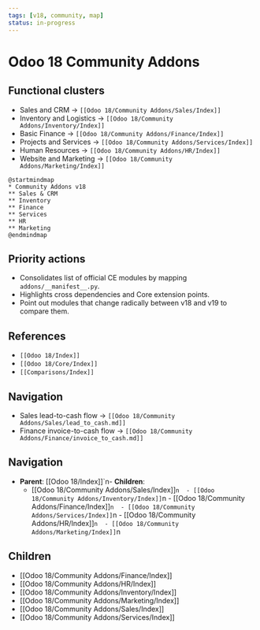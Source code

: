 ```yaml
---
tags: [v18, community, map]
status: in-progress
---
```

# Odoo 18 Community Addons

## Functional clusters
- Sales and CRM -> `[[Odoo 18/Community Addons/Sales/Index]]`
- Inventory and Logistics -> `[[Odoo 18/Community Addons/Inventory/Index]]`
- Basic Finance -> `[[Odoo 18/Community Addons/Finance/Index]]`
- Projects and Services -> `[[Odoo 18/Community Addons/Services/Index]]`
- Human Resources -> `[[Odoo 18/Community Addons/HR/Index]]`
- Website and Marketing -> `[[Odoo 18/Community Addons/Marketing/Index]]`

```plantuml
@startmindmap
* Community Addons v18
** Sales & CRM
** Inventory
** Finance
** Services
** HR
** Marketing
@endmindmap
```

## Priority actions
- Consolidates list of official CE modules by mapping `addons/__manifest__.py`.
- Highlights cross dependencies and Core extension points.
- Point out modules that change radically between v18 and v19 to compare them.

## References
- `[[Odoo 18/Index]]`
- `[[Odoo 18/Core/Index]]`
- `[[Comparisons/Index]]`









## Navigation
- Sales lead-to-cash flow -> `[[Odoo 18/Community Addons/Sales/lead_to_cash.md]]`
- Finance invoice-to-cash flow -> `[[Odoo 18/Community Addons/Finance/invoice_to_cash.md]]`

## Navigation
- **Parent**: [[Odoo 18/Index]]`n- **Children**:
  - [[Odoo 18/Community Addons/Sales/Index]]`n  - [[Odoo 18/Community Addons/Inventory/Index]]`n  - [[Odoo 18/Community Addons/Finance/Index]]`n  - [[Odoo 18/Community Addons/Services/Index]]`n  - [[Odoo 18/Community Addons/HR/Index]]`n  - [[Odoo 18/Community Addons/Marketing/Index]]`n


## Children
- [[Odoo 18/Community Addons/Finance/Index]]
- [[Odoo 18/Community Addons/HR/Index]]
- [[Odoo 18/Community Addons/Inventory/Index]]
- [[Odoo 18/Community Addons/Marketing/Index]]
- [[Odoo 18/Community Addons/Sales/Index]]
- [[Odoo 18/Community Addons/Services/Index]]
